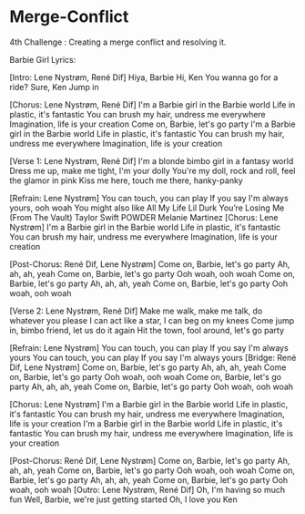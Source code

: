 # Merge-Conflict
4th Challenge : Creating a merge conflict and resolving it.


Barbie Girl Lyrics:

[Intro: Lene Nystrøm, René Dif]
Hiya, Barbie
Hi, Ken
You wanna go for a ride?
Sure, Ken
Jump in

[Chorus: Lene Nystrøm, René Dif]
I'm a Barbie girl in the Barbie world
Life in plastic, it's fantastic
You can brush my hair, undress me everywhere
Imagination, life is your creation
Come on, Barbie, let's go party
I'm a Barbie girl in the Barbie world
Life in plastic, it's fantastic
You can brush my hair, undress me everywhere
Imagination, life is your creation

[Verse 1: Lene Nystrøm, René Dif]
I'm a blonde bimbo girl in a fantasy world
Dress me up, make me tight, I'm your dolly
You're my doll, rock and roll, feel the glamor in pink
Kiss me here, touch me there, hanky-panky

[Refrain: Lene Nystrøm]
You can touch, you can play
If you say I'm always yours, ooh woah
You might also like
All My Life
Lil Durk
You’re Losing Me (From The Vault)
Taylor Swift
POWDER
Melanie Martinez
[Chorus: Lene Nystrøm]
I'm a Barbie girl in the Barbie world
Life in plastic, it's fantastic
You can brush my hair, undress me everywhere
Imagination, life is your creation

[Post-Chorus: René Dif, Lene Nystrøm]
Come on, Barbie, let's go party
Ah, ah, ah, yeah
Come on, Barbie, let's go party
Ooh woah, ooh woah
Come on, Barbie, let's go party
Ah, ah, ah, yeah
Come on, Barbie, let's go party
Ooh woah, ooh woah

[Verse 2: Lene Nystrøm, René Dif]
Make me walk, make me talk, do whatever you please
I can act like a star, I can beg on my knees
Come jump in, bimbo friend, let us do it again
Hit the town, fool around, let's go party

[Refrain: Lene Nystrøm]
You can touch, you can play
If you say I'm always yours
You can touch, you can play
If you say I'm always yours
[Bridge: René Dif, Lene Nystrøm]
Come on, Barbie, let's go party
Ah, ah, ah, yeah
Come on, Barbie, let's go party
Ooh woah, ooh woah
Come on, Barbie, let's go party
Ah, ah, ah, yeah
Come on, Barbie, let's go party
Ooh woah, ooh woah

[Chorus: Lene Nystrøm]
I'm a Barbie girl in the Barbie world
Life in plastic, it's fantastic
You can brush my hair, undress me everywhere
Imagination, life is your creation
I'm a Barbie girl in the Barbie world
Life in plastic, it's fantastic
You can brush my hair, undress me everywhere
Imagination, life is your creation

[Post-Chorus: René Dif, Lene Nystrøm]
Come on, Barbie, let's go party
Ah, ah, ah, yeah
Come on, Barbie, let's go party
Ooh woah, ooh woah
Come on, Barbie, let's go party
Ah, ah, ah, yeah
Come on, Barbie, let's go party
Ooh woah, ooh woah
[Outro: Lene Nystrøm, René Dif]
Oh, I'm having so much fun
Well, Barbie, we're just getting started
Oh, I love you Ken